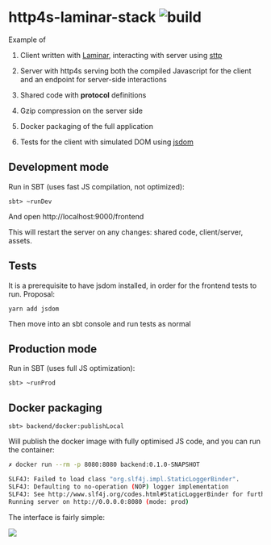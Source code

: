 # http4s-laminar-stack ![build](https://github.com/keynmol/http4s-laminar-stack/workflows/build/badge.svg)

Example of 

1. Client written with [Laminar](https://github.com/raquo/Laminar), interacting with server using [sttp](https://github.com/softwaremill/sttp)

2. Server with http4s serving both the compiled Javascript for the client and an endpoint for server-side interactions

3. Shared code with **protocol** definitions

4. Gzip compression on the server side

5. Docker packaging of the full application

6. Tests for the client with simulated DOM using [jsdom](https://github.com/scala-js/scala-js-env-jsdom-nodejs)

## Development mode

Run in SBT (uses fast JS compilation, not optimized):

```
sbt> ~runDev
```

And open http://localhost:9000/frontend

This will restart the server on any changes: shared code, client/server, assets.

## Tests
It is a prerequisite to have jsdom installed, in order for the frontend tests to run. Proposal:
```
yarn add jsdom
```
Then move into an sbt console and run tests as normal

## Production mode

Run in SBT (uses full JS optimization):

```
sbt> ~runProd
```

## Docker packaging 

```
sbt> backend/docker:publishLocal
```

Will publish the docker image with fully optimised JS code, and you can run the container:

```bash
✗ docker run --rm -p 8080:8080 backend:0.1.0-SNAPSHOT

SLF4J: Failed to load class "org.slf4j.impl.StaticLoggerBinder".
SLF4J: Defaulting to no-operation (NOP) logger implementation
SLF4J: See http://www.slf4j.org/codes.html#StaticLoggerBinder for further details.
Running server on http://0.0.0.0:8080 (mode: prod)
```


The interface is fairly simple:

![](https://imgur.com/S0f0i8i.png)
